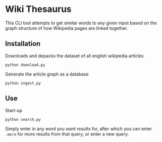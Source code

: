 # Wiki Thesaurus

This CLI tool attempts to get similar words to any given input based on the graph structure of how Wikipedia pages are linked together.


## Installation

Downloads and depacks the dataset of all english wikipedia articles
```
python download.py
```

Generate the article graph as a database
```
python ingest.py
```

## Use

Start-up
```
python search.py
```

Simply enter in any word you want results for, after which you can enter `.more` for more results from that query, or enter a new query.
